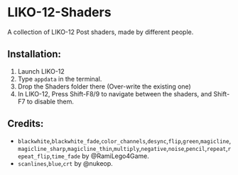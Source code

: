 # LIKO-12-Shaders

A collection of LIKO-12 Post shaders, made by different people.

## Installation:

1. Launch LIKO-12
2. Type `appdata` in the terminal.
3. Drop the Shaders folder there (Over-write the existing one)
4. In LIKO-12, Press Shift-F8/9 to navigate between the shaders, and Shift-F7 to disable them.

## Credits:

* `blackwhite`,`blackwhite_fade`,`color_channels`,`desync`,`flip`,`green`,`magicline`,`magicline_sharp`,`magicline_thin`,`multiply`,`negative`,`noise`,`pencil`,`repeat`,`repeat_flip`,`time_fade` by @RamiLego4Game.
* `scanlines`,`blue`,`crt` by @nukeop.
